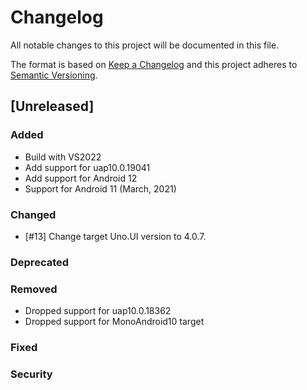 ﻿# Changelog
All notable changes to this project will be documented in this file.

The format is based on [Keep a Changelog](http://keepachangelog.com/en/1.0.0/)
and this project adheres to [Semantic Versioning](http://semver.org/spec/v2.0.0.html).

## [Unreleased]

### Added
* Build with VS2022
* Add support for uap10.0.19041
* Add support for Android 12
* Support for Android 11 (March, 2021)

### Changed
* [#13] Change target Uno.UI version to 4.0.7.

### Deprecated

### Removed
* Dropped support for uap10.0.18362
* Dropped support for MonoAndroid10 target

### Fixed

### Security
